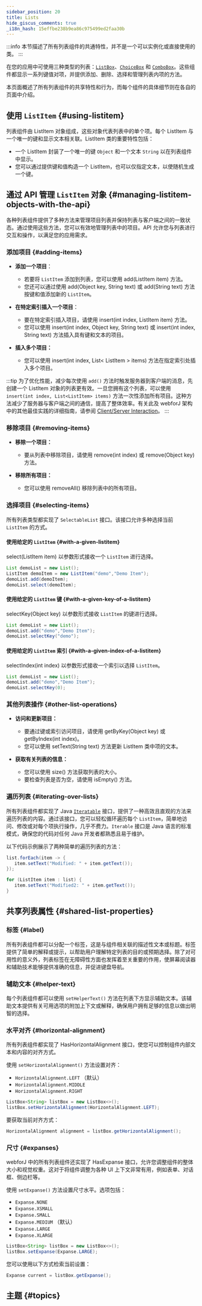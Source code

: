 ```yaml
---
sidebar_position: 20
title: Lists
hide_giscus_comments: true
_i18n_hash: 15effbe238b9ea86c975499ed2faa30b
---
```

<JavadocLink type="foundation" location="com/webforj/component/list/DwcList"/>

:::info
本节描述了所有列表组件的共通特性，并不是一个可以实例化或直接使用的类。
:::

在您的应用中可使用三种类型的列表：[`ListBox`](listbox)、[`ChoiceBox`](choicebox) 和 [`ComboBox`](combobox)。这些组件都显示一系列键值对项，并提供添加、删除、选择和管理列表内项的方法。

本页面概述了所有列表组件的共享特性和行为，而每个组件的具体细节则在各自的页面中介绍。

## 使用 `ListItem` {#using-listitem}

列表组件由 <JavadocLink type="foundation" location="com/webforj/component/list/ListItem"  code="true">ListItem</JavadocLink> 对象组成，这些对象代表列表中的单个项。每个 <JavadocLink type="foundation" location="com/webforj/component/list/ListItem"  code="true">ListItem</JavadocLink> 与一个唯一的键和显示文本相关联。<JavadocLink type="foundation" location="com/webforj/component/list/ListItem"  code="true">ListItem</JavadocLink> 类的重要特性包括：

- 一个 <JavadocLink type="foundation" location="com/webforj/component/list/ListItem"  code="true">ListItem</JavadocLink> 封装了一个唯一的键 `Object` 和一个文本 `String` 以在列表组件中显示。 
- 您可以通过提供键和值构造一个 <JavadocLink type="foundation" location="com/webforj/component/list/ListItem"  code="true">ListItem</JavadocLink>，也可以仅指定文本，以使随机生成一个键。

## 通过 API 管理 `ListItem` 对象 {#managing-listitem-objects-with-the-api}

各种列表组件提供了多种方法来管理项目列表并保持列表与客户端之间的一致状态。通过使用这些方法，您可以有效地管理列表中的项目。API 允许您与列表进行交互和操作，以满足您的应用需求。

### 添加项目 {#adding-items}

- **添加一个项目**：

   - 若要将 `ListItem` 添加到列表，您可以使用 <JavadocLink type="foundation" location="com/webforj/component/list/DwcList" suffix='#add(com.webforj.component.list.ListItem)' code="true">add(ListItem item)</JavadocLink> 方法。
   - 您还可以通过使用 <JavadocLink type="foundation" location="com/webforj/component/list/DwcList" suffix='#add(java.lang.Object,java.lang.String)' code="true">add(Object key, String text)</JavadocLink> 或 <JavadocLink type="foundation" location="com/webforj/component/list/DwcList" suffix='#add(java.lang.String)' code="true">add(String text)</JavadocLink> 方法按键和值添加新的 `ListItem`。

- **在特定索引插入一个项目**：

   - 要在特定索引插入项目，请使用 <JavadocLink type="foundation" location="com/webforj/component/list/DwcList" suffix='#insert(int,com.webforj.component.list.ListItem)' code="true">insert(int index, ListItem item)</JavadocLink> 方法。
   - 您可以使用 <JavadocLink type="foundation" location="com/webforj/component/list/DwcList" suffix='#insert(int,java.lang.Object,java.lang.String)' code="true">insert(int index, Object key, String text)</JavadocLink> 或 <JavadocLink type="foundation" location="com/webforj/component/list/DwcList" suffix='#insert(int,java.lang.String)' code="true">insert(int index, String text)</JavadocLink> 方法插入具有键和文本的项目。

- **插入多个项目：** 

   - 您可以使用 <JavadocLink type="foundation" location="com/webforj/component/list/DwcList" suffix='#insert(int,java.util.List)' code="true">insert(int index, List< ListItem > items)</JavadocLink> 方法在指定索引处插入多个项目。

:::tip
为了优化性能，减少每次使用 `add()` 方法时触发服务器到客户端的消息，先创建一个 <JavadocLink type="foundation" location="com/webforj/component/list/ListItem"  code="true">ListItem</JavadocLink> 对象的列表更有效。一旦您拥有这个列表，可以使用 `insert(int index, List<ListItem> items)` 方法一次性添加所有项目。这种方法减少了服务器与客户端之间的通信，提高了整体效率。有关此及 webforJ 架构中的其他最佳实践的详细指南，请参阅 [Client/Server Interaction](/docs/architecture/client-server)。
:::

### 移除项目 {#removing-items}

- **移除一个项目：**

   - 要从列表中移除项目，请使用 <JavadocLink type="foundation" location="com/webforj/component/list/DwcList" suffix='#remove(int)' code="true">remove(int index)</JavadocLink> 或 <JavadocLink type="foundation" location="com/webforj/component/list/DwcList" suffix='#remove(java.lang.Object)' code="true">remove(Object key)</JavadocLink> 方法。

- **移除所有项目：**
   - 您可以使用 <JavadocLink type="foundation" location="com/webforj/component/list/DwcList" suffix='#removeAll()' code="true">removeAll()</JavadocLink> 移除列表中的所有项目。

### 选择项目 {#selecting-items}

所有列表类型都实现了 `SelectableList` 接口。该接口允许多种选择当前 `ListItem` 的方式。

#### 使用给定的 `ListItem` {#with-a-given-listitem}

<JavadocLink type="foundation" location="com/webforj/component/list/DwcList" suffix='#select(com.webforj.component.list.ListItem)' code="true">select(ListItem item)</JavadocLink> 以参数形式接收一个 `ListItem` 进行选择。

```java {4}
List demoList = new List();
ListItem demoItem = new ListItem("demo","Demo Item");
demoList.add(demoItem);
demoList.select(demoItem);
```

#### 使用给定的 `ListItem` 键 {#with-a-given-key-of-a-listitem}

<JavadocLink type="foundation" location="com/webforj/component/list/DwcList" suffix='#selectKey(java.lang.Object)' code="true">selectKey(Object key)</JavadocLink> 以参数形式接收 `ListItem` 的键进行选择。

```java {3}
List demoList = new List();
demoList.add("demo","Demo Item");
demoList.selectKey("demo");
```

#### 使用给定的 `ListItem` 索引 {#with-a-given-index-of-a-listitem}

<JavadocLink type="foundation" location="com/webforj/component/list/DwcList" suffix='#selectIndex(int)' code="true">selectIndex(int index)</JavadocLink> 以参数形式接收一个索引以选择 `ListItem`。

```java {3}
List demoList = new List();
demoList.add("demo","Demo Item");
demoList.selectKey(0);
```

### 其他列表操作 {#other-list-operations}

- **访问和更新项目：**

   - 要通过键或索引访问项目，请使用 <JavadocLink type="foundation" location="com/webforj/component/list/DwcList" suffix='#getByKey(java.lang.Object)' code="true">getByKey(Object key)</JavadocLink> 或 <JavadocLink type="foundation" location="com/webforj/component/list/DwcList" suffix='#getByIndex(int)' code="true">getByIndex(int index)</JavadocLink>。
   - 您可以使用 <JavadocLink type="foundation" location="com/webforj/component/list/ListItem" suffix='#setText(java.lang.String)' code="true">setText(String text)</JavadocLink> 方法更新 <JavadocLink type="foundation" location="com/webforj/component/list/ListItem"  code="true">ListItem</JavadocLink> 类中项的文本。

- **获取有关列表的信息：**
   - 您可以使用 <JavadocLink type="foundation" location="com/webforj/component/list/DwcList" suffix='#size()' code="true">size()</JavadocLink> 方法获取列表的大小。
   - 要检查列表是否为空，请使用 <JavadocLink type="foundation" location="com/webforj/component/list/DwcList" suffix='#isEmpty()' code="true">isEmpty()</JavadocLink> 方法。

### 遍历列表 {#iterating-over-lists}

所有列表组件都实现了 Java [`Iteratable`](https://docs.oracle.com/en/java/javase/21/docs/api/java.base/java/lang/Iterable.html) 接口，提供了一种高效且直观的方法来遍历列表的内容。通过该接口，您可以轻松循环遍历每个 `ListItem`，简单地访问、修改或对每个项执行操作，几乎不费力。`Iterable` 接口是 Java 语言的标准模式，确保您的代码对任何 Java 开发者都熟悉且易于维护。

以下代码示例展示了两种简单的遍历列表的方法：

```java
list.forEach(item -> {
   item.setText("Modified: " + item.getText());
});

for (ListItem item : list) {
   item.setText("Modified2: " + item.getText());
}
```

## 共享列表属性 {#shared-list-properties}

### 标签 {#label}

所有列表组件都可以分配一个标签，这是与组件相关联的描述性文本或标题。标签提供了简单的解释或提示，以帮助用户理解特定列表的目的或预期选择。除了对可用性的意义外，列表标签在无障碍性方面也发挥着至关重要的作用，使屏幕阅读器和辅助技术能够提供准确的信息，并促进键盘导航。

### 辅助文本 {#helper-text}

每个列表组件都可以使用 `setHelperText()` 方法在列表下方显示辅助文本。该辅助文本提供有关可用选项的附加上下文或解释，确保用户拥有足够的信息以做出明智的选择。

### 水平对齐 {#horizontal-alignment}

所有列表组件都实现了 <JavadocLink type="foundation" location="com/webforj/concern/HasHorizontalAlignment" code='true'>HasHorizontalAlignment</JavadocLink> 接口，使您可以控制组件内部文本和内容的对齐方式。

使用 `setHorizontalAlignment()` 方法设置对齐：

- `HorizontalAlignment.LEFT` （默认）
- `HorizontalAlignment.MIDDLE`
- `HorizontalAlignment.RIGHT`

```java
ListBox<String> listBox = new ListBox<>();
listBox.setHorizontalAlignment(HorizontalAlignment.LEFT);
```

要获取当前对齐方式：
```java
HorizontalAlignment alignment = listBox.getHorizontalAlignment();
```

### 尺寸 {#expanses}

webforJ 中的所有列表组件还实现了 <JavadocLink type="foundation" location="com/webforj/concern/HasExpanse" code='true'>HasExpanse</JavadocLink> 接口，允许您调整组件的整体大小和视觉权重。这对于将组件调整为各种 UI 上下文非常有用，例如表单、对话框、侧边栏等。

使用 `setExpanse()` 方法设置尺寸水平。选项包括：

- `Expanse.NONE`
- `Expanse.XSMALL`
- `Expanse.SMALL`
- `Expanse.MEDIUM` （默认）
- `Expanse.LARGE`
- `Expanse.XLARGE`

```java
ListBox<String> listBox = new ListBox<>();
listBox.setExpanse(Expanse.LARGE);
```

您可以使用以下方式检索当前设置：
```java
Expanse current = listBox.getExpanse();
```

## 主题 {#topics}

<DocCardList className="topics-section" />
